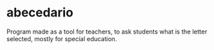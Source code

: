 # abecedario

Program made as a tool for teachers, to ask students what is the letter selected, mostly for special education.
